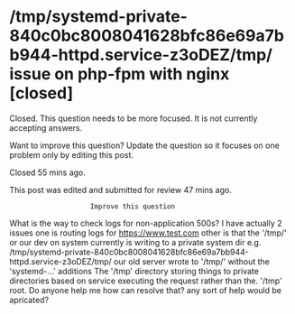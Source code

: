 
# /tmp/systemd-private-840c0bc8008041628bfc86e69a7bb944-httpd.service-z3oDEZ/tmp/ issue on php-fpm with nginx [closed]







Closed. This question needs to be more focused. It is not currently accepting answers.
                        
                    










Want to improve this question? Update the question so it focuses on one problem only by editing this post.


Closed 55 mins ago.


This post was edited and submitted for review 47 mins ago.





                        Improve this question
                    



What is the way to check logs for non-application 500s?
I  have actually 2 issues
one is routing logs for https://www.test.com
other is that the '/tmp/' or our dev on system currently is writing to a private system dir
e.g. /tmp/systemd-private-840c0bc8008041628bfc86e69a7bb944-httpd.service-z3oDEZ/tmp/
our old server wrote to '/tmp/' without the 'systemd-...' additions
The '/tmp' directory storing things to private directories based on service executing the request rather than the. '/tmp' root. Do anyone help me how can resolve that?
any sort of help would be apricated?

        